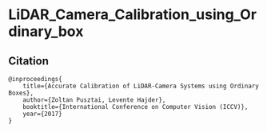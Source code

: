 # LiDAR_Camera_Calibration_using_Ordinary_box

Citation
-------- 
```
@inproceedings{
    title={Accurate Calibration of LiDAR-Camera Systems using Ordinary Boxes},
    author={Zoltan Pusztai, Levente Hajder},
    booktitle={International Conference on Computer Vision (ICCV)},
    year={2017}
}
```

